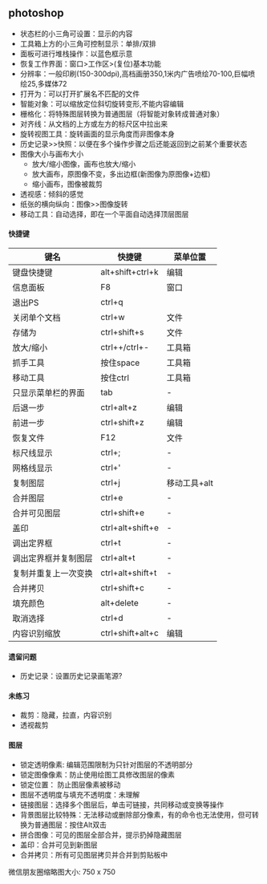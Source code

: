 ## photoshop
- 状态栏的小三角可设置：显示的内容
- 工具箱上方的小三角可控制显示：单排/双排
- 面板可进行堆栈操作：以蓝色框示意
- 恢复工作界面：窗口>工作区>(复位)基本功能
- 分辨率：一般印刷(150-300dpi),高档画册350,1米内广告喷绘70-100,巨幅喷绘25,多媒体72
- 打开为：可以打开扩展名不匹配的文件
- 智能对象：可以缩放定位斜切旋转变形,不能内容编辑
- 栅格化：将特殊图层转换为普通图层（将智能对象转成普通对象）
- 对齐线：从文档的上方或左方的标尺区中拉出来
- 旋转视图工具：旋转画面的显示角度而非图像本身
- 历史记录>>快照：以便在多个操作步骤之后还能返回到之前某个重要状态
- 图像大小与画布大小
    - 放大/缩小图像，画布也放大/缩小
    - 放大画布，原图像不变，多出边框(新图像为原图像+边框)
    - 缩小画布，图像被裁剪
- 透视感：倾斜的感觉
- 纸张的横向纵向：图像>>图像旋转
- 移动工具：自动选择，即在一个平面自动选择顶层图层



#### 快捷键
|键名|快捷键|菜单位置
|-|-|-
|键盘快捷键|alt+shift+ctrl+k|编辑
|信息面板|F8|窗口
|退出PS|ctrl+q|
|关闭单个文档|ctrl+w|文件
|存储为|ctrl+shift+s|文件
|放大/缩小|ctrl++/ctrl+-|工具箱
|抓手工具|按住space|工具箱
|移动工具|按住ctrl|工具箱
|只显示菜单栏的界面|tab|-
|后退一步|ctrl+alt+z|编辑
|前进一步|ctrl+shift+z|编辑
|恢复文件|F12|文件
|标尺线显示|ctrl+;|-
|网格线显示|ctrl+'|-
|复制图层|ctrl+j|移动工具+alt
|合并图层|ctrl+e|-
|合并可见图层|ctrl+shift+e|-
|盖印|ctrl+alt+shift+e|-
|调出定界框|ctrl+t|-
|调出定界框并复制图层|ctrl+alt+t|-
|复制并重复上一次变换|ctrl+alt+shift+t|-
|合并拷贝|ctrl+shift+c|-
|填充颜色|alt+delete|-
|取消选择|ctrl+d|-
|内容识别缩放|ctrl+shift+alt+c|编辑








#### 遗留问题
- 历史记录：设置历史记录画笔源?


#### 未练习
- 裁剪：隐藏，拉直，内容识别
- 透视裁剪

#### 图层
- 锁定透明像素: 编辑范围限制为只针对图层的不透明部分
- 锁定图像像素：防止使用绘图工具修改图层的像素
- 锁定位置： 防止图层像素被移动
- 图层不透明度与填充不透明度：未理解
- 链接图层：选择多个图层后，单击可链接，共同移动或变换等操作
- 背景图层比较特殊：无法移动或删除部分像素，有的命令也无法使用，但可转换为普通图层：按住Alt双击
- 拼合图像：可见的图层全部合并，提示扔掉隐藏图层
- 盖印：合并可见到新图层
- 合并拷贝：所有可见图层拷贝并合并到剪贴板中



微信朋友圈缩略图大小: 750 x 750

